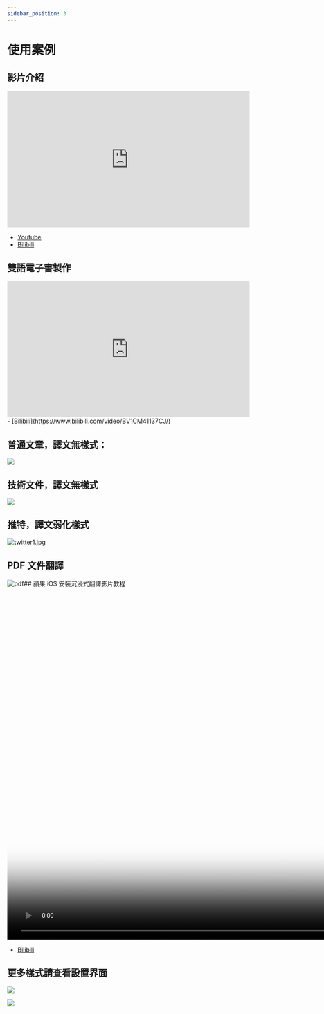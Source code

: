 ```yaml
---
sidebar_position: 3
---
```


# 使用案例

## 影片介紹

<iframe width="560" height="315" src="https://www.youtube.com/embed/0nIzWCseLVo" title="YouTube video player" frameBorder="0" allow="accelerometer; autoplay; clipboard-write; encrypted-media; gyroscope; picture-in-picture; web-share" allowFullScreen></iframe>

- [Youtube](https://youtu.be/0nIzWCseLVo)
- [Bilibili](https://www.bilibili.com/video/BV1Ws4y1u7M9/)

## 雙語電子書製作

<iframe width="560" height="315" src="https://www.youtube.com/embed/FBsQ0Zs6qMA" title="YouTube video player" frameborder="0" allow="accelerometer; autoplay; clipboard-write; encrypted-media; gyroscope; picture-in-picture; web-share" allowfullscreen></iframe>
- [Bilibili](https://www.bilibili.com/video/BV1CM41137CJ/)

## 普通文章，譯文無樣式：

![](https://s.immersivetranslate.com/static/official-static/assets/microsoft.png)

## 技術文件，譯文無樣式

![](https://s.immersivetranslate.com/static/official-static/assets/typescript.png)

## 推特，譯文弱化樣式

![twitter1.jpg](https://s2.loli.net/2023/02/07/sA23c6FerQNnTtY.jpg)

## PDF 文件翻譯

![pdf](https://s.immersivetranslate.com/static/official-static/assets/pdf.png)## 蘋果 iOS 安裝沉浸式翻譯影片教程

<video
controls
muted
height="800px"
poster="https://s.immersivetranslate.com/static/official-static/assets/safari-intro.webp" src="https://s.immersivetranslate.com/static/official-static/assets/ios-safari-enable.mp4"></video>

- [Bilibili](https://www.bilibili.com/video/BV1CM41137CJ/)

## 更多樣式請查看設置界面

![](https://s.immersivetranslate.com/static/official-static/assets/config1.png)

![](https://s.immersivetranslate.com/static/official-static/assets/config.png)
